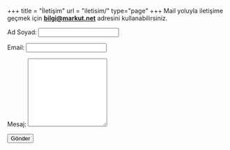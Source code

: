 +++
title = "İletişim"
url = "iletisim/"
type="page"
+++
Mail yoluyla iletişime geçmek için **<a href="mailto:bilgi@markut.net">bilgi@markut.net</a>** adresini kullanabilirsiniz.

<form name="Contact" method="POST" data-netlify="true" action="/basarili">
  <p><label>Ad Soyad: <input type="text" name="name" class="form form-control" /></label></p> 
  <p><label>Email: <input type="text" name="email" class="form-control" /></label></p>
  <p><label>Mesaj: </label><textarea class=" form-control"  rows="10" name="message" style="max-width: 600px"></textarea></p>
  <p><button type="submit" class=" btn markutbtn">Gönder</button></p>
</form>